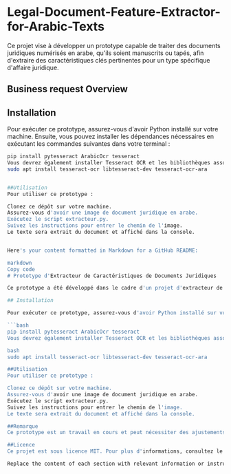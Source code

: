 # Legal-Document-Feature-Extractor-for-Arabic-Texts
Ce projet vise à développer un prototype capable de traiter des documents juridiques numérisés en arabe, qu'ils soient manuscrits ou tapés, afin d'extraire des caractéristiques clés pertinentes pour un type spécifique d'affaire juridique.
## Business request Overview
## Installation

Pour exécuter ce prototype, assurez-vous d'avoir Python installé sur votre machine. Ensuite, vous pouvez installer les dépendances nécessaires en exécutant les commandes suivantes dans votre terminal :

```bash
pip install pytesseract ArabicOcr tesseract
Vous devrez également installer Tesseract OCR et les bibliothèques associées :
sudo apt install tesseract-ocr libtesseract-dev tesseract-ocr-ara


##Utilisation
Pour utiliser ce prototype :

Clonez ce dépôt sur votre machine.
Assurez-vous d'avoir une image de document juridique en arabe.
Exécutez le script extracteur.py.
Suivez les instructions pour entrer le chemin de l'image.
Le texte sera extrait du document et affiché dans la console.


Here's your content formatted in Markdown for a GitHub README:

markdown
Copy code
# Prototype d'Extracteur de Caractéristiques de Documents Juridiques

Ce prototype a été développé dans le cadre d'un projet d'extracteur de caractéristiques de documents juridiques en utilisant Python.

## Installation

Pour exécuter ce prototype, assurez-vous d'avoir Python installé sur votre machine. Ensuite, vous pouvez installer les dépendances nécessaires en exécutant les commandes suivantes dans votre terminal :

```bash
pip install pytesseract ArabicOcr tesseract
Vous devrez également installer Tesseract OCR et les bibliothèques associées :

bash
sudo apt install tesseract-ocr libtesseract-dev tesseract-ocr-ara

##Utilisation
Pour utiliser ce prototype :

Clonez ce dépôt sur votre machine.
Assurez-vous d'avoir une image de document juridique en arabe.
Exécutez le script extracteur.py.
Suivez les instructions pour entrer le chemin de l'image.
Le texte sera extrait du document et affiché dans la console.

##Remarque
Ce prototype est un travail en cours et peut nécessiter des ajustements pour fonctionner avec différents types de documents. Vos contributions et vos retours sont les bienvenus !

##Licence
Ce projet est sous licence MIT. Pour plus d'informations, consultez le fichier LICENSE.

Replace the content of each section with relevant information or instructions as needed. Let me know if you need further assistance!

